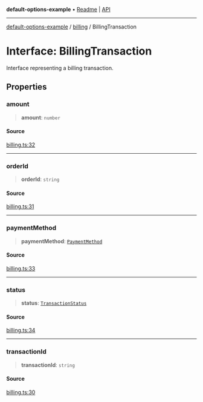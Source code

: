 **default-options-example** • [Readme](../../README.md) \| [API](../../modules.md)

***

[default-options-example](../../README.md) / [billing](../README.md) / BillingTransaction

# Interface: BillingTransaction

Interface representing a billing transaction.

## Properties

### amount

> **amount**: `number`

#### Source

[billing.ts:32](https://github.com/tgreyuk/typedoc-plugin-markdown-examples/blob/3728586/examples/01-typedoc-plugin-markdown/src/billing.ts#L32)

***

### orderId

> **orderId**: `string`

#### Source

[billing.ts:31](https://github.com/tgreyuk/typedoc-plugin-markdown-examples/blob/3728586/examples/01-typedoc-plugin-markdown/src/billing.ts#L31)

***

### paymentMethod

> **paymentMethod**: [`PaymentMethod`](../enumerations/PaymentMethod.md)

#### Source

[billing.ts:33](https://github.com/tgreyuk/typedoc-plugin-markdown-examples/blob/3728586/examples/01-typedoc-plugin-markdown/src/billing.ts#L33)

***

### status

> **status**: [`TransactionStatus`](../enumerations/TransactionStatus.md)

#### Source

[billing.ts:34](https://github.com/tgreyuk/typedoc-plugin-markdown-examples/blob/3728586/examples/01-typedoc-plugin-markdown/src/billing.ts#L34)

***

### transactionId

> **transactionId**: `string`

#### Source

[billing.ts:30](https://github.com/tgreyuk/typedoc-plugin-markdown-examples/blob/3728586/examples/01-typedoc-plugin-markdown/src/billing.ts#L30)
